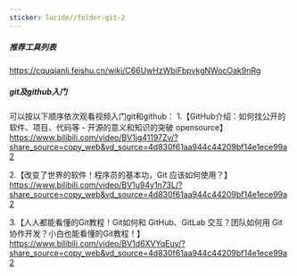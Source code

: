 ```yaml
---
sticker: lucide//folder-git-2
---
```

##### 推荐工具列表

  https://cquqianli.feishu.cn/wiki/C66UwHzWbiFbpvkgNWocOak9nRg


##### git及github入门

  可以按以下顺序依次观看视频入门git和github：
1.【GitHub介绍：如何找公开的软件、项目、代码等 - 开源的意义和知识的突破 opensource】 https://www.bilibili.com/video/BV1jg41197Zv/?share_source=copy_web&vd_source=4d830f61aa944c44209bf14e1ece99a2

2.【改变了世界的软件！程序员的基本功，Git 应该如何使用？】 https://www.bilibili.com/video/BV1u94y1n73L/?share_source=copy_web&vd_source=4d830f61aa944c44209bf14e1ece99a2

3.【人人都能看懂的Git教程！Git如何和 GitHub、GitLab 交互？团队如何用 Git 协作开发？小白也能看懂的Git教程！】 https://www.bilibili.com/video/BV1d6XVYqEuy/?share_source=copy_web&vd_source=4d830f61aa944c44209bf14e1ece99a2
